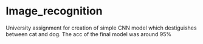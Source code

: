 # Image_recognition
University assignment for creation of simple CNN model which destiguishes between cat and dog. The acc of the final model was around 95%
